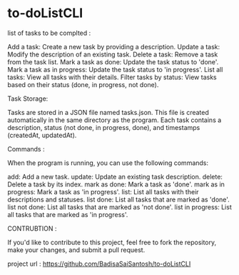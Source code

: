 # to-doListCLI
list of tasks to be complted :

Add a task: Create a new task by providing a description.
Update a task: Modify the description of an existing task.
Delete a task: Remove a task from the task list.
Mark a task as done: Update the task status to 'done'.
Mark a task as in progress: Update the task status to 'in progress'.
List all tasks: View all tasks with their details.
Filter tasks by status: View tasks based on their status (done, in progress, not done).

Task Storage:

Tasks are stored in a JSON file named tasks.json. This file is created automatically in the same directory as the program.
Each task contains a description, status (not done, in progress, done), and timestamps (createdAt, updatedAt).


Commands :

When the program is running, you can use the following commands:

add: Add a new task.
update: Update an existing task description.
delete: Delete a task by its index.
mark as done: Mark a task as 'done'.
mark as in progress: Mark a task as 'in progress'.
list: List all tasks with their descriptions and statuses.
list done: List all tasks that are marked as 'done'.
list not done: List all tasks that are marked as 'not done'.
list in progress: List all tasks that are marked as 'in progress'.


CONTRUBTION :

If you'd like to contribute to this project, feel free to fork the repository, make your changes, and submit a pull request.


project url : https://github.com/BadisaSaiSantosh/to-doListCLI

